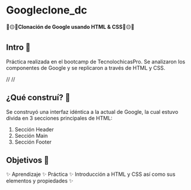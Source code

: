 # Googleclone_dc

🔴🟡🔵**Clonación de Google usando HTML &amp; CSS**🔵🟡🔴

## Intro 🔽
Práctica realizada en el bootcamp de TecnolochicasPro. Se analizaron los componentes de Google y se replicaron a través de HTML y CSS.

//   // 

## ¿Qué construí? 🔽
Se construyó una interfaz idéntica a la actual de Google, la cual estuvo divida en 3 secciones principales de HTML: 

1. Sección Header
2. Sección Main
3. Sección Footer

## Objetivos 🔽
✨ Aprendizaje ✨ Práctica ✨ Introducción a HTML y CSS así como sus elementos y propiedades ✨
